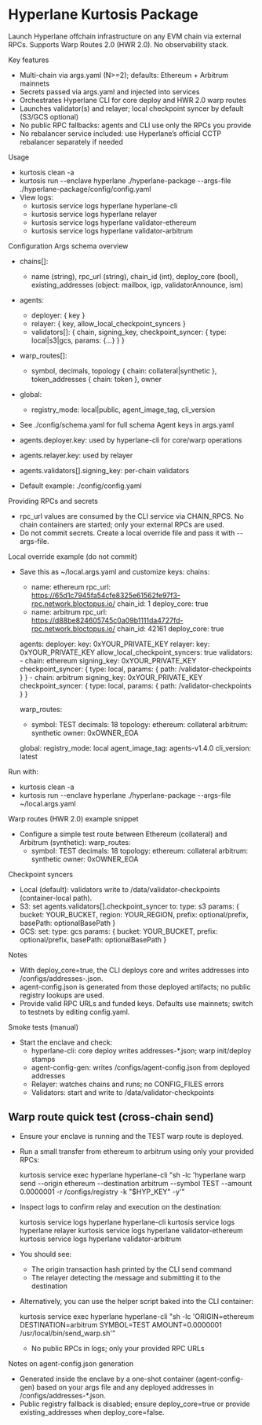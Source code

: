 # Hyperlane Kurtosis Package

Launch Hyperlane offchain infrastructure on any EVM chain via external RPCs. Supports Warp Routes 2.0 (HWR 2.0). No observability stack.

Key features
- Multi-chain via args.yaml (N>=2); defaults: Ethereum + Arbitrum mainnets
- Secrets passed via args.yaml and injected into services
- Orchestrates Hyperlane CLI for core deploy and HWR 2.0 warp routes
- Launches validator(s) and relayer; local checkpoint syncer by default (S3/GCS optional)
- No public RPC fallbacks: agents and CLI use only the RPCs you provide
- No rebalancer service included: use Hyperlane’s official CCTP rebalancer separately if needed

Usage
- kurtosis clean -a
- kurtosis run --enclave hyperlane ./hyperlane-package --args-file ./hyperlane-package/config/config.yaml
- View logs:
  - kurtosis service logs hyperlane hyperlane-cli
  - kurtosis service logs hyperlane relayer
  - kurtosis service logs hyperlane validator-ethereum
  - kurtosis service logs hyperlane validator-arbitrum

Configuration
Args schema overview
- chains[]:
  - name (string), rpc_url (string), chain_id (int), deploy_core (bool), existing_addresses (object: mailbox, igp, validatorAnnounce, ism)
- agents:
  - deployer: { key }
  - relayer: { key, allow_local_checkpoint_syncers }
  - validators[]: { chain, signing_key, checkpoint_syncer: { type: local|s3|gcs, params: {...} } }
- warp_routes[]:
  - symbol, decimals, topology { chain: collateral|synthetic }, token_addresses { chain: token }, owner
- global:
  - registry_mode: local|public, agent_image_tag, cli_version

- See ./config/schema.yaml for full schema
Agent keys in args.yaml
- agents.deployer.key: used by hyperlane-cli for core/warp operations
- agents.relayer.key: used by relayer
- agents.validators[].signing_key: per-chain validators

- Default example: ./config/config.yaml

Providing RPCs and secrets
- rpc_url values are consumed by the CLI service via CHAIN_RPCS. No chain containers are started; only your external RPCs are used.
- Do not commit secrets. Create a local override file and pass it with --args-file.

Local override example (do not commit)
- Save this as ~/local.args.yaml and customize keys:
  chains:
    - name: ethereum
      rpc_url: https://65d1c7945fa54cfe8325e61562fe97f3-rpc.network.bloctopus.io/
      chain_id: 1
      deploy_core: true
    - name: arbitrum
      rpc_url: https://d88be824605745c0a09b1111da4727fd-rpc.network.bloctopus.io/
      chain_id: 42161
      deploy_core: true

  agents:
    deployer:
      key: 0xYOUR_PRIVATE_KEY
    relayer:
      key: 0xYOUR_PRIVATE_KEY
      allow_local_checkpoint_syncers: true
    validators:
      - chain: ethereum
        signing_key: 0xYOUR_PRIVATE_KEY
        checkpoint_syncer: { type: local, params: { path: /validator-checkpoints } }
      - chain: arbitrum
        signing_key: 0xYOUR_PRIVATE_KEY
        checkpoint_syncer: { type: local, params: { path: /validator-checkpoints } }

  warp_routes:
    - symbol: TEST
      decimals: 18
      topology:
        ethereum: collateral
        arbitrum: synthetic
      owner: 0xOWNER_EOA

  global:
    registry_mode: local
    agent_image_tag: agents-v1.4.0
    cli_version: latest

Run with:
- kurtosis clean -a
- kurtosis run --enclave hyperlane ./hyperlane-package --args-file ~/local.args.yaml

Warp routes (HWR 2.0) example snippet
- Configure a simple test route between Ethereum (collateral) and Arbitrum (synthetic):
  warp_routes:
    - symbol: TEST
      decimals: 18
      topology:
        ethereum: collateral
        arbitrum: synthetic
      owner: 0xOWNER_EOA

Checkpoint syncers
- Local (default): validators write to /data/validator-checkpoints (container-local path).
- S3: set agents.validators[].checkpoint_syncer to:
    type: s3
    params: { bucket: YOUR_BUCKET, region: YOUR_REGION, prefix: optional/prefix, basePath: optionalBasePath }
- GCS: set:
    type: gcs
    params: { bucket: YOUR_BUCKET, prefix: optional/prefix, basePath: optionalBasePath }

Notes
- With deploy_core=true, the CLI deploys core and writes addresses into /configs/addresses-<chain>.json.
- agent-config.json is generated from those deployed artifacts; no public registry lookups are used.
- Provide valid RPC URLs and funded keys. Defaults use mainnets; switch to testnets by editing config.yaml.

Smoke tests (manual)
- Start the enclave and check:
  - hyperlane-cli: core deploy writes addresses-*.json; warp init/deploy stamps
  - agent-config-gen: writes /configs/agent-config.json from deployed addresses
  - Relayer: watches chains and runs; no CONFIG_FILES errors
  - Validators: start and write to /data/validator-checkpoints
## Warp route quick test (cross-chain send)
- Ensure your enclave is running and the TEST warp route is deployed.
- Run a small transfer from ethereum to arbitrum using only your provided RPCs:

  kurtosis service exec hyperlane hyperlane-cli "sh -lc 'hyperlane warp send --origin ethereum --destination arbitrum --symbol TEST --amount 0.0000001 -r /configs/registry -k \"$HYP_KEY\" -y'"

- Inspect logs to confirm relay and execution on the destination:

  kurtosis service logs hyperlane hyperlane-cli
  kurtosis service logs hyperlane relayer
  kurtosis service logs hyperlane validator-ethereum
  kurtosis service logs hyperlane validator-arbitrum

- You should see:
  - The origin transaction hash printed by the CLI send command
  - The relayer detecting the message and submitting it to the destination
- Alternatively, you can use the helper script baked into the CLI container:

  kurtosis service exec hyperlane hyperlane-cli "sh -lc 'ORIGIN=ethereum DESTINATION=arbitrum SYMBOL=TEST AMOUNT=0.0000001 /usr/local/bin/send_warp.sh'"


  - No public RPCs in logs; only your provided RPC URLs

Notes on agent-config.json generation
- Generated inside the enclave by a one-shot container (agent-config-gen) based on your args file and any deployed addresses in /configs/addresses-*.json.
- Public registry fallback is disabled; ensure deploy_core=true or provide existing_addresses when deploy_core=false.
